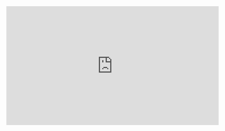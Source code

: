 <iframe width="560" height="315" src="https://www.youtube.com/embed/ygzJl4YmD5g" frameborder="0" allow="accelerometer; autoplay; encrypted-media; gyroscope; picture-in-picture" allowfullscreen></iframe>

